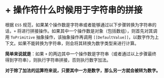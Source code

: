 # + 操作符什么时候用于字符串的拼接

根据 `ES5` 规范，如果某个操作数是字符串或者能够通过以下步骤转换为字符串的话，`+` 将进行拼接操作。如果其中一个操作数是对象（包括数组），则首先对其调用 `ToPrimitive` 抽象操作，该抽象操作再调用 `[[DefaultValue]]`，以数字作为上下文。如果不能转换为字符串，则会将其转换为数字类型来进行计算。

**简单来说就是**：如果 `+` 的两边其中一个操作数是字符串（或者通过以上步骤最终得到字符串），则执行字符串拼接，否则执行数字加法。

**对于除了加法的运算符来说，只要其中一方是数字，那么另一方就会被转为数字。**

